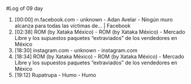 #Log of 09 day

1. [00:00] m.facebook.com - unknown - Adan Avelar - Ningún muro alcanza para todas las víctimas de... | Facebook
1. [02:38] ROM (by Xataka México) - ROM (by Xataka México) - Mercado Libre y los supuestos paquetes “extraviados” de los vendedores en México
1. [18:30] instagram.com - unknown - instagram.com
1. [18:34] ROM (by Xataka México) - ROM (by Xataka México) - Mercado Libre y los supuestos paquetes “extraviados” de los vendedores en México
1. [19:12] Rupatrupa - Humo - Humo
